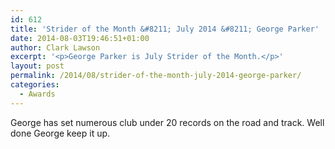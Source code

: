```yaml
---
id: 612
title: 'Strider of the Month &#8211; July 2014 &#8211; George Parker'
date: 2014-08-03T19:46:51+01:00
author: Clark Lawson
excerpt: '<p>George Parker is July Strider of the Month.</p>'
layout: post
permalink: /2014/08/strider-of-the-month-july-2014-george-parker/
categories:
  - Awards
---
```

George has set numerous club under 20 records on the road and track. Well done George keep it up.